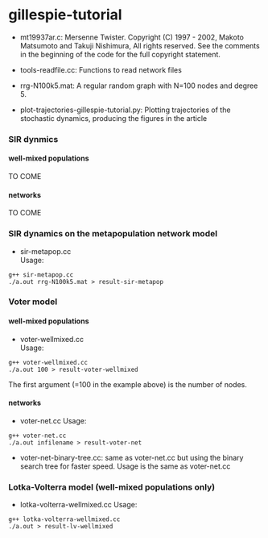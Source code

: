 # gillespie-tutorial

- mt19937ar.c: Mersenne Twister. Copyright (C) 1997 - 2002, Makoto Matsumoto and Takuji Nishimura,
   All rights reserved. See the comments in the beginning of the code for the full copyright statement.                         
- tools-readfile.cc: Functions to read network files
- rrg-N100k5.mat: A regular random graph with N=100 nodes and degree 5.

- plot-trajectories-gillespie-tutorial.py: Plotting trajectories of the stochastic dynamics, producing the figures in the article

### SIR dynmics ###
#### well-mixed populations ####

TO COME

#### networks ####

TO COME

### SIR dynamics on the metapopulation network model ###
- sir-metapop.cc  
Usage:
```
g++ sir-metapop.cc
./a.out rrg-N100k5.mat > result-sir-metapop
```

### Voter model ###
#### well-mixed populations ####
- voter-wellmixed.cc  
Usage:
```
g++ voter-wellmixed.cc
./a.out 100 > result-voter-wellmixed
```
The first argument (=100 in the example above) is the number of nodes.

#### networks ####
- voter-net.cc
Usage:
```
g++ voter-net.cc
./a.out infilename > result-voter-net
```

- voter-net-binary-tree.cc: same as voter-net.cc but using the binary search tree for faster speed. Usage is the same as voter-net.cc

### Lotka-Volterra model (well-mixed populations only) ###
- lotka-volterra-wellmixed.cc
Usage:
```
g++ lotka-volterra-wellmixed.cc
./a.out > result-lv-wellmixed
```
